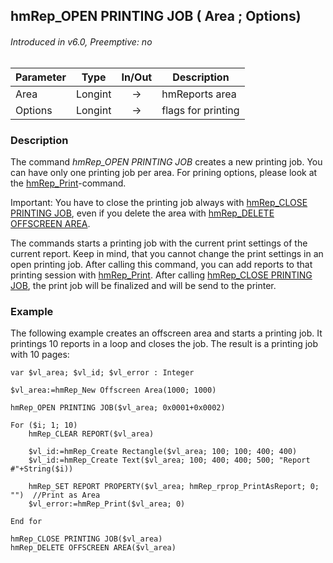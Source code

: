## hmRep_OPEN PRINTING JOB ( Area ; Options)
###### Introduced in v6.0, Preemptive: no

|Parameter|Type|In/Out|Description
|---|---|:---:|---
|Area|Longint|→|hmReports area
|Options|Longint|→|flags for printing

### Description
The command *hmRep_OPEN PRINTING JOB* creates a new printing job. You can have only one printing job per area. For prining options, please look at the [hmRep_Print](hmRep_Print.md)-command.

Important: You have to close the printing job always with [hmRep_CLOSE PRINTING JOB](hmRep_ClosePrintJob.md), even if you delete the area with [hmRep_DELETE OFFSCREEN AREA](../Areas/hmRep_DeleteOffscreenArea.md).

The commands starts a printing job with the current print settings of the current report. Keep in mind, that you cannot change the print settings in an open printing job. After calling this command, you can add reports to that printing session with [hmRep_Print](hmRep_Print.md). After calling [hmRep_CLOSE PRINTING JOB](hmRep_ClosePrintJob.md), the print job will be finalized and will be send to the printer.

### Example
The following example creates an offscreen area and starts a printing job. It printings 10 reports in a loop and closes the job. The result is a printing job with 10 pages:

```4d
var $vl_area; $vl_id; $vl_error : Integer

$vl_area:=hmRep_New Offscreen Area(1000; 1000)

hmRep_OPEN PRINTING JOB($vl_area; 0x0001+0x0002)

For ($i; 1; 10)
	hmRep_CLEAR REPORT($vl_area)
	
	$vl_id:=hmRep_Create Rectangle($vl_area; 100; 100; 400; 400)
	$vl_id:=hmRep_Create Text($vl_area; 100; 400; 400; 500; "Report #"+String($i))
	
	hmRep_SET REPORT PROPERTY($vl_area; hmRep_rprop_PrintAsReport; 0; "")  //Print as Area
	$vl_error:=hmRep_Print($vl_area; 0)
	
End for 

hmRep_CLOSE PRINTING JOB($vl_area)
hmRep_DELETE OFFSCREEN AREA($vl_area)
```
